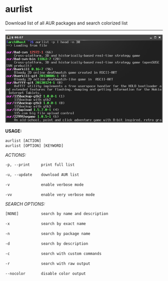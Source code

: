 aurlist
=======

Download list of all AUR packages and search colorized list

---
![Screenshot](aurlist.png "Screenshot")

**USAGE:**

    aurlist [ACTION]
    aurlist [OPTION] [KEYWORD]

*ACTIONS:*

    -p, --print     print full list
  
    -u, --update    download AUR list
  
    -v              enable verbose mode
  
    -vv             enable very verbose mode

*SEARCH OPTIONS:*

    [NONE]          search by name and description
  
    -x              search by exact name
  
    -n              search by package name
  
    -d              search by description
  
    -c              search with custom commands
  
    -r              search with raw output

    --nocolor       disable color output
